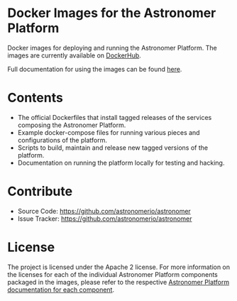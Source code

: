 Docker Images for the Astronomer Platform
===

Docker images for deploying and running the Astronomer Platform.  The images are currently available on [DockerHub](https://hub.docker.com/u/astronomerinc/).

Full documentation for using the images can be found [here](https://astronomerio.github.io/astronomer/).

# Contents

- The official Dockerfiles that install tagged releases of the services composing the Astronomer Platform.
- Example docker-compose files for running various pieces and configurations of the platform. 
- Scripts to build, maintain and release new tagged versions of the platform.
- Documentation on running the platform locally for testing and hacking.

# Contribute

- Source Code: https://github.com/astronomerio/astronomer
- Issue Tracker: https://github.com/astronomerio/astronomer

# License

The project is licensed under the Apache 2 license. For more information on the licenses for each of the individual Astronomer Platform components packaged in the images, please refer to the respective [Astronomer Platform documentation for each component](https://astronomerio.github.io/astronomer/).  

